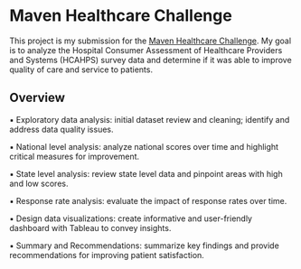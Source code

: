 # Maven Healthcare Challenge
This project is my submission for the [Maven Healthcare Challenge](https://mavenanalytics.io/challenges/maven-healthcare-challenge/26). My goal is to analyze the Hospital Consumer Assessment of Healthcare Providers and Systems (HCAHPS) survey data and determine if it was able to improve quality of care and service to patients. 

## Overview
▪ Exploratory data analysis: initial dataset review and cleaning; identify and address data quality issues.

▪ National level analysis: analyze national scores over time and highlight critical measures for improvement.

▪ State level analysis: review state level data and pinpoint areas with high and low scores.

▪ Response rate analysis: evaluate the impact of response rates over time.

▪ Design data visualizations: create informative and user-friendly dashboard with Tableau to convey insights.

▪ Summary and Recommendations: summarize key findings and provide recommendations for improving patient satisfaction.